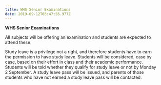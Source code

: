```yaml
---
title: WHS Senior Examinations
date: 2019-09-12T05:47:55.977Z
---
```

**WHS Senior Examinations**

All subjects will be offering an examination and students are expected to attend these. 

Study leave is a privilege not a right, and therefore students have to earn the permission to have study leave. Students will be considered, case by case, based on their effort in class and their academic performance. Students will be told whether they qualify for study leave or not by Monday 2 September. A study leave pass will be issued, and parents of those students who have not earned a study leave pass will be contacted.
